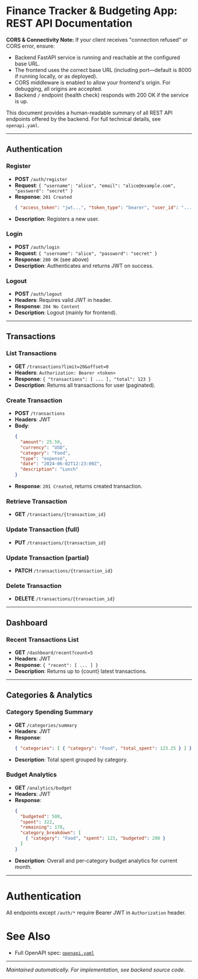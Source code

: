# Finance Tracker & Budgeting App: REST API Documentation

**CORS & Connectivity Note:** If your client receives "connection refused" or CORS error, ensure:
- Backend FastAPI service is running and reachable at the configured base URL.
- The frontend uses the correct base URL (including port—default is 8000 if running locally, or as deployed).
- CORS middleware is enabled to allow your frontend's origin. For debugging, all origins are accepted.
- Backend `/` endpoint (health check) responds with 200 OK if the service is up.

This document provides a human-readable summary of all REST API endpoints offered by the backend. For full technical details, see `openapi.yaml`.

---

## Authentication

### Register
- **POST** `/auth/register`
- **Request**: `{ "username": "alice", "email": "alice@example.com", "password": "secret" }`
- **Response**: `201 Created`
  ```json
  { "access_token": "jwt...", "token_type": "bearer", "user_id": "..." }
  ```
- **Description**: Registers a new user.

### Login
- **POST** `/auth/login`
- **Request**: `{ "username": "alice", "password": "secret" }`
- **Response**: `200 OK` (see above)
- **Description**: Authenticates and returns JWT on success.

### Logout
- **POST** `/auth/logout`
- **Headers**: Requires valid JWT in header.
- **Response**: `204 No Content`
- **Description**: Logout (mainly for frontend).

---

## Transactions

### List Transactions
- **GET** `/transactions?limit=20&offset=0`
- **Headers**: `Authorization: Bearer <token>`
- **Response**: `{ "transactions": [ ... ], "total": 123 }`
- **Description**: Returns all transactions for user (paginated).

### Create Transaction
- **POST** `/transactions`
- **Headers**: JWT
- **Body**:
  ```json
  {
    "amount": 25.50,
    "currency": "USD",
    "category": "Food",
    "type": "expense",
    "date": "2024-06-02T12:23:00Z",
    "description": "Lunch"
  }
  ```
- **Response**: `201 Created`, returns created transaction.

### Retrieve Transaction
- **GET** `/transactions/{transaction_id}`

### Update Transaction (full)
- **PUT** `/transactions/{transaction_id}`

### Update Transaction (partial)
- **PATCH** `/transactions/{transaction_id}`

### Delete Transaction
- **DELETE** `/transactions/{transaction_id}`

---

## Dashboard

### Recent Transactions List
- **GET** `/dashboard/recent?count=5`
- **Headers**: JWT
- **Response**: `{ "recent": [ ... ] }`
- **Description**: Returns up to {count} latest transactions.

---

## Categories & Analytics

### Category Spending Summary
- **GET** `/categories/summary`
- **Headers**: JWT
- **Response**:
  ```json
  { "categories": [ { "category": "Food", "total_spent": 123.25 } ] }
  ```
- **Description**: Total spent grouped by category.

### Budget Analytics
- **GET** `/analytics/budget`
- **Headers**: JWT
- **Response**:
  ```json
  {
    "budgeted": 500,
    "spent": 322,
    "remaining": 178,
    "category_breakdown": [
      { "category": "Food", "spent": 123, "budgeted": 200 }
    ]
  }
  ```
- **Description**: Overall and per-category budget analytics for current month.

---

# Authentication

All endpoints except `/auth/*` require Bearer JWT in `Authorization` header.

# See Also

- Full OpenAPI spec: [`openapi.yaml`](./openapi.yaml)

---

_Maintained automatically. For implementation, see backend source code._
